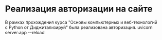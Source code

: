 # Реализация авторизации на сайте
В рамках прохождения курса "Основы компьютерных и веб-технологий с Python от Диджитализируй" была реализована авторизация.
uvicorn server:app --reload
